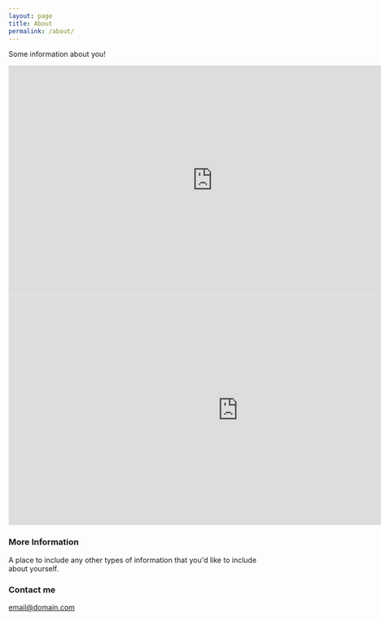 ```yaml
---
layout: page
title: About
permalink: /about/
---
```


Some information about you!

<iframe style="border: 1px solid rgba(0, 0, 0, 0.1);" width="800" height="450" src="https://www.figma.com/embed?embed_host=share&url=https%3A%2F%2Fwww.figma.com%2Ffile%2FvwfvC2vTqyKKBPp29N769n%2FUntitled%3Fnode-id%3D0%253A1" allowfullscreen></iframe>


<iframe style="border: 1px solid rgba(0, 0, 0, 0.1);" width="900" height="450" src="https://www.figma.com/embed?embed_host=share&url=https%3A%2F%2Fwww.figma.com%2Ffile%2FiFEyaZkkoiWQ9fP0AphCkt%2FStatistical-Test-Flow-Chart%3Fnode-id%3D0%253A1" allowfullscreen></iframe>

### More Information

A place to include any other types of information that you'd like to include about yourself.

### Contact me

[email@domain.com](mailto:email@domain.com)

